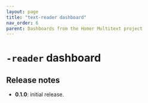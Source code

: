 ```yaml
---
layout: page
title: "text-reader dashboard"
nav_order: 6
parent: Dashboards from the Homer Multitext project
---
```


# `-reader` dashboard


## Release notes

- **0.1.0**: initial release.
